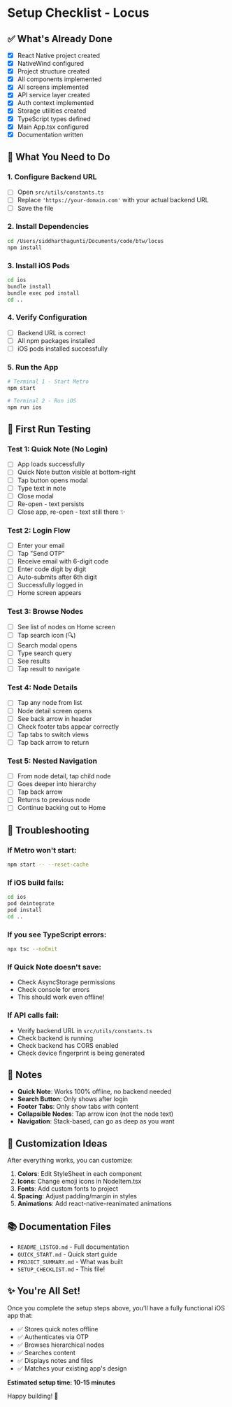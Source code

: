 # Setup Checklist - Locus

## ✅ What's Already Done

- [x] React Native project created
- [x] NativeWind configured
- [x] Project structure created
- [x] All components implemented
- [x] All screens implemented
- [x] API service layer created
- [x] Auth context implemented
- [x] Storage utilities created
- [x] TypeScript types defined
- [x] Main App.tsx configured
- [x] Documentation written

## 🔧 What You Need to Do

### 1. Configure Backend URL
- [ ] Open `src/utils/constants.ts`
- [ ] Replace `'https://your-domain.com'` with your actual backend URL
- [ ] Save the file

### 2. Install Dependencies
```bash
cd /Users/siddharthagunti/Documents/code/btw/locus
npm install
```

### 3. Install iOS Pods
```bash
cd ios
bundle install
bundle exec pod install
cd ..
```

### 4. Verify Configuration
- [ ] Backend URL is correct
- [ ] All npm packages installed
- [ ] iOS pods installed successfully

### 5. Run the App
```bash
# Terminal 1 - Start Metro
npm start

# Terminal 2 - Run iOS
npm run ios
```

## 📱 First Run Testing

### Test 1: Quick Note (No Login)
- [ ] App loads successfully
- [ ] Quick Note button visible at bottom-right
- [ ] Tap button opens modal
- [ ] Type text in note
- [ ] Close modal
- [ ] Re-open - text persists
- [ ] Close app, re-open - text still there ✨

### Test 2: Login Flow
- [ ] Enter your email
- [ ] Tap "Send OTP"
- [ ] Receive email with 6-digit code
- [ ] Enter code digit by digit
- [ ] Auto-submits after 6th digit
- [ ] Successfully logged in
- [ ] Home screen appears

### Test 3: Browse Nodes
- [ ] See list of nodes on Home screen
- [ ] Tap search icon (🔍)
- [ ] Search modal opens
- [ ] Type search query
- [ ] See results
- [ ] Tap result to navigate

### Test 4: Node Details
- [ ] Tap any node from list
- [ ] Node detail screen opens
- [ ] See back arrow in header
- [ ] Check footer tabs appear correctly
- [ ] Tap tabs to switch views
- [ ] Tap back arrow to return

### Test 5: Nested Navigation
- [ ] From node detail, tap child node
- [ ] Goes deeper into hierarchy
- [ ] Tap back arrow
- [ ] Returns to previous node
- [ ] Continue backing out to Home

## 🐛 Troubleshooting

### If Metro won't start:
```bash
npm start -- --reset-cache
```

### If iOS build fails:
```bash
cd ios
pod deintegrate
pod install
cd ..
```

### If you see TypeScript errors:
```bash
npx tsc --noEmit
```

### If Quick Note doesn't save:
- Check AsyncStorage permissions
- Check console for errors
- This should work even offline!

### If API calls fail:
- Verify backend URL in `src/utils/constants.ts`
- Check backend is running
- Check backend has CORS enabled
- Check device fingerprint is being generated

## 📝 Notes

- **Quick Note**: Works 100% offline, no backend needed
- **Search Button**: Only shows after login
- **Footer Tabs**: Only show tabs with content
- **Collapsible Nodes**: Tap arrow icon (not the node text)
- **Navigation**: Stack-based, can go as deep as you want

## 🎨 Customization Ideas

After everything works, you can customize:

1. **Colors**: Edit StyleSheet in each component
2. **Icons**: Change emoji icons in NodeItem.tsx
3. **Fonts**: Add custom fonts to project
4. **Spacing**: Adjust padding/margin in styles
5. **Animations**: Add react-native-reanimated animations

## 📚 Documentation Files

- `README_LISTGO.md` - Full documentation
- `QUICK_START.md` - Quick start guide  
- `PROJECT_SUMMARY.md` - What was built
- `SETUP_CHECKLIST.md` - This file!

## ✨ You're All Set!

Once you complete the setup steps above, you'll have a fully functional iOS app that:

- ✅ Stores quick notes offline
- ✅ Authenticates via OTP
- ✅ Browses hierarchical nodes
- ✅ Searches content
- ✅ Displays notes and files
- ✅ Matches your existing app's design

**Estimated setup time: 10-15 minutes**

Happy building! 🚀
